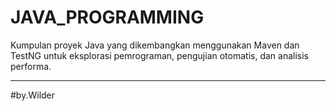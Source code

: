 # JAVA_PROGRAMMING

Kumpulan proyek Java yang dikembangkan menggunakan Maven dan TestNG untuk eksplorasi pemrograman, pengujian otomatis, dan analisis performa.

---
#by.Wilder
